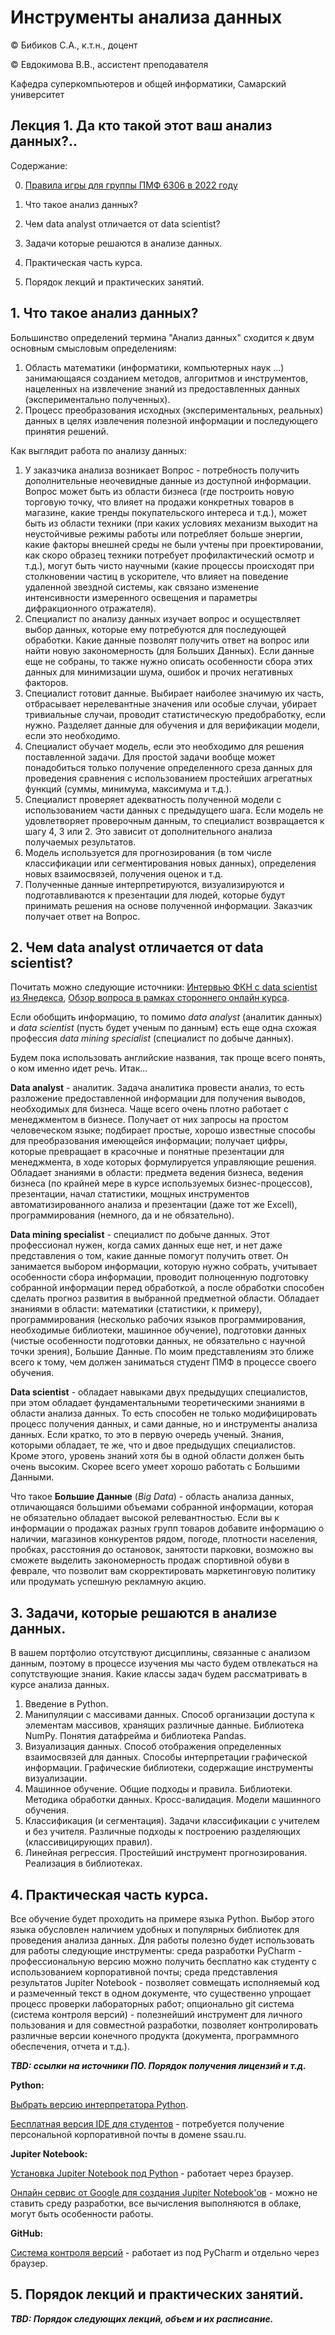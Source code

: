 # Инструменты анализа данных

© Бибиков С.А., к.т.н., доцент

© Евдокимова В.В., ассистент преподавателя 

Кафедра суперкомпьютеров и общей информатики, Самарский университет

## Лекция 1. Да кто такой этот ваш анализ данных?..

Содержание:

0. [Правила игры для группы ПМФ 6306 в 2022 году](https://github.com/kvvik/DS_SamU/blob/main/GAMERULES_6306.md)

1. Что такое анализ данных?
2. Чем data analyst отличается от data scientist?
3. Задачи которые решаются в анализе данных.
4. Практическая часть курса.
5. Порядок лекций и практических занятий.

## 1. Что такое анализ данных?

Большинство определений термина "Анализ данных" сходится к двум основным смысловым определениям:
1. Область математики (информатики, компьютерных наук ...) занимающаяся созданием методов, алгоритмов и инструментов, нацеленных на извлечение знаний из предоставленных данных (экспериментально полученных).
2. Процесс преобразования исходных (экспериментальных, реальных) данных в целях извлечения полезной информации и последующего принятия решений.

Как выглядит работа по анализу данных:
1. У заказчика анализа возникает Вопрос - потребность получить дополнительные неочевидные данные из доступной информации. Вопрос может быть из области бизнеса (где построить новую торговую точку, что влияет на продажи конкретных товаров в магазине, какие тренды покупательского интереса и т.д.), может быть из области техники (при каких условиях механизм выходит на неустойчивые режимы работы или потребляет больше энергии, какие факторы внешней среды не были учтены при проектировании, как скоро образец техники потребует профилактический осмотр и т.д.), могут быть чисто научными (какие процессы происходят при столкновении частиц в ускорителе, что влияет на поведение удаленной звездной системы, как связано изменение интенсивности измеренного освещения и параметры дифракционного отражателя).
2. Специалист по анализу данных изучает вопрос и осуществляет выбор данных, которые ему потребуются для последующей обработки. Какие данные позволят получить ответ на вопрос или найти новую закономерность (для Больших Данных). Если данные еще не собраны, то также нужно описать особенности сбора этих данных для минимизации шума, ошибок и прочих негативных факторов.
3. Специалист готовит данные. Выбирает наиболее значимую их часть, отбрасывает нерелевантные значения или особые случаи, убирает тривиальные случаи, проводит статистическую предобработку, если нужно. Разделяет данные для обучения и для верификации модели, если это необходимо.
4. Специалист обучает модель, если это необходимо для решения поставленной задачи. Для простой задачи вообще может понадобиться только получение определенного среза данных для проведения сравнения с использованием простейших агрегатных функций (суммы, минимума, максимума и т.д.).
5. Специалист проверяет адекватность полученной модели с использованием части данных с предыдущего шага. Если модель не удовлетворяет проверочным данным, то специалист возвращается к шагу 4, 3 или 2. Это зависит от дополнительного анализа получаемых результатов.
6. Модель используется для прогнозирования (в том числе классификации или сегментирования новых данных), определения новых взаимосвязей, получения оценок и т.д.
7. Полученные данные интерпретируются, визуализируются и подготавливаются к презентации для людей, которые будут принимать решения на основе полученной информации. Заказчик получает ответ на Вопрос.

## 2. Чем data analyst отличается от data scientist?

Почитать можно следующие источники: [Интервью ФКН с data scientist из Янедекса](https://cs.hse.ru/news/454940789.html), [Обзор вопроса в рамках стороннего онлайн курса](https://biconsult.ru/services/data-analyst-vs-data-scientist-v-chem-razlichie).

Если обобщить информацию, то помимо _data analyst_ (аналитик данных) и _data scientist_ (пусть будет ученым по данным) есть еще одна схожая профессия _data mining specialist_ (специалист по добыче данных). 

Будем пока использовать английские названия, так проще всего понять, о ком именно идет речь. Итак...

__Data analyst__ - аналитик. Задача аналитика провести анализ, то есть разложение предоставленной информации для получения выводов, необходимых для бизнеса. Чаще всего очень плотно работает с менеджментом в бизнесе. Получает от них запросы на простом человеческом языке; подбирает простые, хорошо известные способы для преобразования имеющейся информации; получает цифры, которые превращает в красочные и понятные презентации для менеджмента, в ходе которых формулируется управляющие решения. Обладает знаниями в области: предмета ведения бизнеса, ведения бизнеса (по крайней мере в курсе используемых бизнес-процессов), презентации, начал статистики, мощных инструментов автоматизированного анализа и презентации (даже тот же Excell), программирования (немного, да и не обязательно).

__Data mining specialist__ - специалист по добыче данных. Этот профессионал нужен, когда самих данных еще нет, и нет даже представления о том, какие данные помогут получить ответ. Он занимается выбором информации, которую нужно собрать, учитывает особенности сбора информации, проводит полноценную подготовку собранной информации перед обработкой, а после обработки способен сделать прогноз развития в выбранной предметной области. Обладает знаниями в области: математики (статистики, к примеру), программирования (несколько рабочих языков программирования, необходимые библиотеки, машинное обучение), подготовки данных (чистые особенности подготовки данных, не обязательно с научной точки зрения), Большие Данные. По моим представлениям это ближе всего к тому, чем должен заниматься студент ПМФ в процессе своего обучения.

__Data scientist__ - обладает навыками двух предыдущих специалистов, при этом обладает фундаментальными теоретическими знаниями в области анализа данных. То есть способен не только модифицировать процесс получения данных, и сами данные, но и инструменты анализа данных. Если кратко, то это в первую очередь ученый. Знания, которыми обладает, те же, что и двое предыдущих специалистов. Кроме этого, уровень знаний хотя бы в одной области должен быть очень высоким. Скорее всего умеет хорошо работать с Большими Данными.

Что такое __Большие Данные__ (_Big Data_) - область анализа данных, отличающаяся большими объемами собранной информации, которая не обязательно обладает высокой релевантностью. Если вы к информации о продажах разных групп товаров добавите информацию о наличии, магазинов конкурентов рядом, погоде, плотности населения, пробках, расстояния до остановок, занятости парковки, возможно вы сможете выделить закономерность продаж спортивной обуви в феврале, что позволит вам скорректировать маркетинговую политику или продумать успешную рекламную акцию.

## 3. Задачи, которые решаются в анализе данных.

В вашем портфолио отсутствуют дисциплины, связанные с анализом данным, поэтому в процессе изучения мы часто будем отвлекаться на сопутствующие знания. 
Какие классы задач будем рассматривать в курсе анализа данных.

1. Введение в Python. 
2. Манипуляции с массивами данных. Способ организации доступа к элементам массивов, хранящих различные данные. Библиотека NumPy. Понятия датафрейма и библиотека Pandas.
3. Визуализация данных. Способ отображения определенных взаимосвязей для данных. Способы интерпретации графической информации. Графические библиотеки, содержащие инструменты визуализации.
4. Машинное обучение. Общие подходы и правила. Библиотеки. Методика обработки данных. Кросс-валидация. Модели машинного обучения.
5. Классификация (и сегментация). Задачи классификации с учителем и без учителя. Различные подходы к построению разделяющих (классивицирующих правил).
6. Линейная регрессия. Простейший инструмент прогнозирования. Реализация в библиотеках.


## 4. Практическая часть курса.

Все обучение будет проходить на примере языка Python. Выбор этого языка обусловлен наличием удобных и популярных библиотек для проведения анализа данных.
Для работы полезно будет использовать для работы следующие инструменты: среда разработки PyCharm - профессиональную версию можно получить бесплатно как студенту с использованием корпоративной почты; среда представления результатов Jupiter Notebook - позволяет совмещать исполняемый код и размеченный текст в одном документе, что существенно упрощает процесс проверки лабораторных работ; опционально git система (система контроля версий) - полезнейший инструмент для личного пользования и для совместной разработки, позволяет контролировать различные версии конечного продукта (документа, программного обеспечения, отчета и т.д.).

___TBD: ссылки на источники ПО. Порядок получения лицензий и т.д.___

__Python:__

[Выбрать версию интерпретатора Python](https://www.python.org/downloads/).

[Бесплатная версия IDE для студентов](https://www.jetbrains.com/ru-ru/community/education/#students) - потребуется получение персональной корпоративной почты в домене ssau.ru.

__Jupiter Notebook:__

[Установка Jupiter Notebook под Python](https://jupyter.org/install) - работает через браузер.

[Онлайн сервис от Google для создания Jupiter Notebook'ов](https://colab.research.google.com/) - можно не ставить среду разработки, все вычисления выполняются в облаке, могут быть особенности работы.

__GitHub:__

[Система контроля версий](https://github.com/) - работает из под PyCharm и отдельно через браузер.

## 5. Порядок лекций и практических занятий.
___TBD: Порядок следующих лекций, объем и их расписание.___
